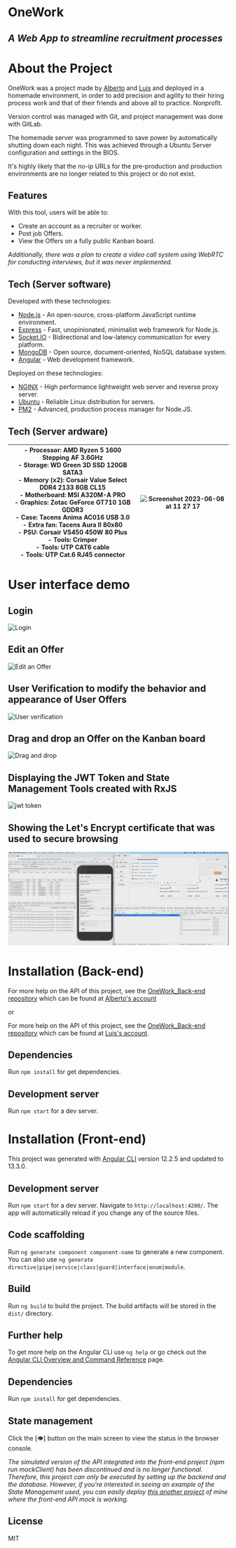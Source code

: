# OneWork
## _A Web App to streamline recruitment processes_

# About the Project

OneWork was a project made by [Alberto] and [Luis] and deployed in a homemade environment, in order to add precision and agility to their hiring process work and that of their friends and above all to practice. Nonprofit.

Version control was managed with Git, and project management was done with GitLab.

The homemade server was programmed to save power by automatically shutting down each night. This was achieved through a Ubuntu Server configuration and settings in the BIOS.

It's highly likely that the no-ip URLs for the pre-production and production environments are no longer related to this project or do not exist.

[Alberto]: <https://github.com/Elminsterio>
[Luis]: <https://github.com/caballeroluis>

## Features

With this tool, users will be able to:

- Create an account as a recruiter or worker.
- Post job Offers.
- View the Offers on a fully public Kanban board.

_Additionally, there was a plan to create a video call system using WebRTC for conducting interviews, but it was never implemented._


## Tech (Server software)

Developed with these technologies:

- [Node.js] - An open-source, cross-platform JavaScript runtime environment.
- [Express] - Fast, unopinionated, minimalist web framework for Node.js.
- [Socket.IO] - Bidirectional and low-latency communication for every platform.
- [MongoDB] - Open source, document-oriented, NoSQL database system.
- [Angular] - Web development framework.

[Node.js]: <https://nodejs.org>
[Express]: <https://expressjs.com>
[Socket.IO]: <https://socket.io>
[MongoDB]: <https://www.mongodb.com>
[Angular]: <https://angular.io>

Deployed on these technologies:

- [NGINX] - High performance lightweight web server and reverse proxy server.
- [Ubuntu] - Reliable Linux distribution for servers.
- [PM2] - Advanced, production process manager for Node.JS.

[NGINX]: <https://nginx.org>
[Ubuntu]: <https://ubuntu.com/download/server>
[PM2]: <https://pm2.keymetrics.io>

## Tech (Server ardware)

<div align="left">

| - Processor: AMD Ryzen 5 1600 Stepping AF 3.6GHz<br>- Storage: WD Green 3D SSD 120GB SATA3<br>- Memory (x2): Corsair Value Select DDR4 2133 8GB CL15<br>- Motherboard: MSI A320M-A PRO<br>- Graphics: Zotac GeForce GT710 1GB GDDR3<br>- Case: Tacens Anima AC016 USB 3.0<br>- Extra fan: Tacens Aura II 80x80<br>- PSU: Corsair VS450 450W 80 Plus<br>- Tools: Crimper<br>- Tools: UTP CAT6 cable<br>- Tools: UTP Cat.6 RJ45 connector | <img height="250px" alt="Screenshot 2023-06-08 at 11 27 17" src="https://github.com/caballeroluis/OneWork_Front-end/assets/111797757/fcbaefe0-3a60-4960-857d-cc4398d87016"> |
| --- | --- |

</div>

# User interface demo

## Login

![Login](https://github.com/caballeroluis/OneWork_Front-end/blob/main/src/assets/images/demo-screenshots/1-Login.gif?raw=true)

## Edit an Offer

![Edit an Offer](https://github.com/caballeroluis/OneWork_Front-end/blob/main/src/assets/images/demo-screenshots/2-Edit-an-Offer.gif?raw=true)

## User Verification to modify the behavior and appearance of User Offers


![User verification](https://github.com/caballeroluis/OneWork_Front-end/blob/main/src/assets/images/demo-screenshots/3-Verifying-user-without-sockets-part.gif?raw=true)

## Drag and drop an Offer on the Kanban board

![Drag and drop](https://github.com/caballeroluis/OneWork_Front-end/blob/main/src/assets/images/demo-screenshots/4-Drag-and-drop-an-Offer.gif?raw=true)

## Displaying the JWT Token and State Management Tools created with RxJS

![jwt token](https://github.com/caballeroluis/OneWork_Front-end/blob/main/src/assets/images/demo-screenshots/5-Showing-jwt-in-a-custom-state-management.gif?raw=true)

## Showing the Let's Encrypt certificate that was used to secure browsing

![Let's Encrypt certificate](https://github.com/caballeroluis/OneWork_Front-end/blob/main/src/assets/images/demo-screenshots/6-Let's-Encrypt-certificate.gif?raw=true)

# Installation (Back-end)

For more help on the API of this project, see the [OneWork_Back-end repository](https://github.com/Elminsterio/OneWork_Back-end) which can be found at [Alberto's account](https://github.com/Elminsterio?tab=repositories)

or

For more help on the API of this project, see the [OneWork_Back-end repository](https://github.com/caballeroluis/OneWork_Back-end) which can be found at [Luis's account](https://github.com/caballeroluis?tab=repositories).

## Dependencies

Run `npm install` for get dependencies.

## Development server

Run `npm start` for a dev server.


# Installation (Front-end)

This project was generated with [Angular CLI](https://github.com/angular/angular-cli) version 12.2.5 and updated to 13.3.0.

## Development server

Run `npm start` for a dev server. Navigate to `http://localhost:4200/`. The app will automatically reload if you change any of the source files.

## Code scaffolding

Run `ng generate component component-name` to generate a new component. You can also use `ng generate directive|pipe|service|class|guard|interface|enum|module`.

## Build

Run `ng build` to build the project. The build artifacts will be stored in the `dist/` directory.

## Further help

To get more help on the Angular CLI use `ng help` or go check out the [Angular CLI Overview and Command Reference](https://angular.io/cli) page.

## Dependencies

Run `npm install` for get dependencies.
 
## State management

Click the [👁] button on the main screen to view the status in the browser console.

_The simulated version of the API integrated into the front-end project (npm run mockClient) has been discontinued and is no longer functional. Therefore, this project can only be executed by setting up the backend and the database. However, if you're interested in seeing an example of the State Management used, you can easily deploy [this another project](https://github.com/caballeroluis/rxjs-state-management-and-json-server) of mine where the front-end API mock is working._

## License

MIT
